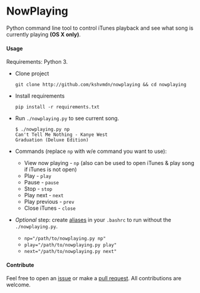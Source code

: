 # NowPlaying
Python command line tool to control iTunes playback and see what song is currently playing **(OS X only)**.


#### Usage

Requirements: Python 3.

+ Clone project 
   
    ```
    git clone http://github.com/kshvmdn/nowplaying && cd nowplaying
    ```

+ Install requirements
    
    ```
    pip install -r requirements.txt
    ```

+ Run `./nowplaying.py` to see current song.

    ```
    $ ./nowplaying.py np
    Can't Tell Me Nothing - Kanye West
    Graduation (Deluxe Edition)
    ```

+ Commands (replace `np` with w/e command you want to use):

    + View now playing - `np` (also can be used to open iTunes & play song if iTunes is not open)
    + Play - `play`
    + Pause - `pause`
    + Stop - `stop`
    + Play next - `next`
    + Play previous  - `prev`
    + Close iTunes - `close`

+ _Optional_ step: create [aliases](http://tldp.org/LDP/abs/html/aliases.html) in your `.bashrc` to run without the `./nowplaying.py`.

    + `np="/path/to/nowplaying.py np"`
    + `play="/path/to/nowplaying.py play"`
    + `next="/path/to/nowplaying.py next"`

#### Contribute

Feel free to open an [issue](https://github.com/kshvmdn/nowplaying/issues) or make a [pull request](https://github.com/kshvmdn/nowplaying/pulls). All contributions are welcome.
